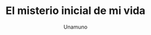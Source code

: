 ---
title: El misterio inicial de mi vida
author: Unamuno
link: http://albalearning.com/audiolibros/unamuno/misterio.html
audio: http://archive.org/download/alumi/albalearnaing-misterio_unamuno.mp3
duration: 08:44
pubDate: 2015-01-21 17:01:45
---